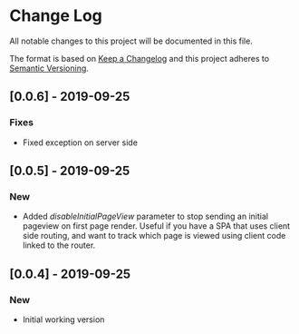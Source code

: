 # Change Log
All notable changes to this project will be documented in this file.

The format is based on [Keep a Changelog](http://keepachangelog.com/)
and this project adheres to [Semantic Versioning](http://semver.org/).

## [0.0.6] - 2019-09-25
### Fixes
- Fixed exception on server side

## [0.0.5] - 2019-09-25
### New
- Added *disableInitialPageView* parameter to stop sending an initial pageview on first page render.
Useful if you have a SPA that uses client side routing, and want to track which page is viewed using
client code linked to the router.

## [0.0.4] - 2019-09-25
### New
- Initial working version
